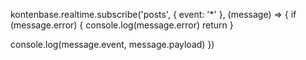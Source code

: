 kontenbase.realtime.subscribe('posts', { event: '*' }, (message) => {
  if (message.error) {
    console.log(message.error)
    return
  }

  console.log(message.event, message.payload)
})